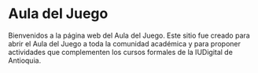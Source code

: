 # Aula del Juego

Bienvenidos a la página web del Aula del Juego. Este sitio fue creado para abrir el Aula del Juego a toda la comunidad académica y para proponer actividades que complementen los cursos formales de la IUDigital de Antioquia.